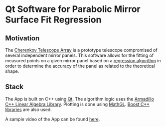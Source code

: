 # Qt Software for Parabolic Mirror Surface Fit Regression

## Motivation

The [Cherenkov Telescope Array](https://www.cta-observatory.org/) is a prototype
telescope compromised of several independent mirror panels.
This software allows for the fitting of measured points on a given mirror panel based on a [regression algorithm](https://github.com/NFhbar/CTA-Surface-Fit/blob/master/resources/3.%20Chi%20Definition.pdf) in order to determine the accuracy of the panel as related
to the theoretical shape.

## Stack
The App is built on C++ using [Qt](https://www.qt.io/download-qt-for-application-development).
The algorithm logic uses the [Armadillo C++ Linear Algebra Library](http://arma.sourceforge.net/).
Plotting is done using [MathGL](http://mathgl.sourceforge.net/doc_en/Main.html).
[Boost C++ libraries](http://www.boost.org/) are also used.

A sample video of the App can be found [here](https://pathbrite.com/portfolio/P2SH6aPszG/professional-portfolio/item/P2SH6aPszGFPx7p#).
